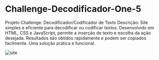 # Challenge-Decodificador-One-5
 Projeto Challenge: Decodificador/Codificador de Texto  Descrição: Site simples e eficiente para decodificar ou codificar textos. Desenvolvido em HTML, CSS e JavaScript, permite a inserção de texto e escolha da ação desejada. Resultados são obtidos rapidamente e podem ser copiados facilmente. Uma solução prática e funcional.

![site](https://github.com/FrancineMBerto/Challenge-Decodificador-One-5/assets/129636115/f3e914df-7f74-48b5-892c-724adcfe04f9)
